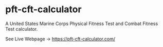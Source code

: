 # pft-cft-calculator
A United States Marine Corps Physical Fitness Test and Combat Fitness Test calculator.

See Live Webpage -> https://pft-cft-calculator.com/
